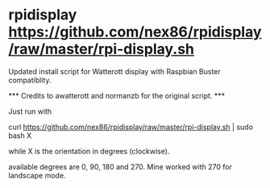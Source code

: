 # rpidisplay  https://github.com/nex86/rpidisplay/raw/master/rpi-display.sh
Updated install script for Watterott display with Raspbian Buster compatiblity.

*** Credits to awatterott and normanzb for the original script. ***

Just run with

curl https://github.com/nex86/rpidisplay/raw/master/rpi-display.sh | sudo bash X

while X is the orientation in degrees (clockwise). 

available degrees are 0, 90, 180 and 270. Mine worked with 270 for landscape mode.

